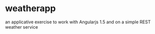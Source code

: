 # weatherapp

an applicative exercise to work with Angularjs 1.5 and on a simple REST weather service
